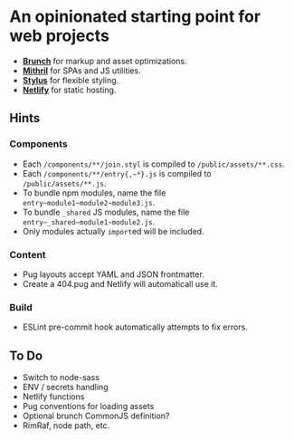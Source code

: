 # An opinionated starting point for web projects

- [**Brunch**](https://brunch.io/docs/config) for markup and asset optimizations.
- [**Mithril**](https://mithril.js.org/api.html) for SPAs and JS utilities.
- [**Stylus**](http://stylus-lang.com/) for flexible styling.
- [**Netlify**](https://www.netlify.com/docs/netlify-toml-reference/) for static hosting.

## Hints

### Components

- Each `/components/**/join.styl` is compiled to `/public/assets/**.css`.
- Each `/components/**/entry{,~*}.js` is compiled to `/public/assets/**.js`.
- To bundle npm modules, name the file `entry~module1~module2~module3.js`.
- To bundle `_shared` JS modules, name the file `entry~_shared~module1~module2.js`.
- Only modules actually `import`ed will be included.

### Content

- Pug layouts accept YAML and JSON frontmatter.
- Create a 404.pug and Netlify will automaticall use it.

### Build

- ESLint pre-commit hook automatically attempts to fix errors.

## To Do

- Switch to node-sass
- ENV / secrets handling
- Netlify functions
- Pug conventions for loading assets
- Optional brunch CommonJS definition?
- RimRaf, node path, etc.
